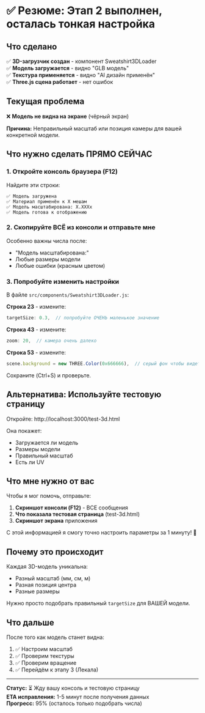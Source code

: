 # ✅ Резюме: Этап 2 выполнен, осталась тонкая настройка

## Что сделано

✅ **3D-загрузчик создан** - компонент Sweatshirt3DLoader  
✅ **Модель загружается** - видно "GLB модель"  
✅ **Текстура применяется** - видно "AI дизайн применён"  
✅ **Three.js сцена работает** - нет ошибок  

## Текущая проблема

❌ **Модель не видна на экране** (чёрный экран)

**Причина:** Неправильный масштаб или позиция камеры для вашей конкретной модели.

## Что нужно сделать ПРЯМО СЕЙЧАС

### 1. Откройте консоль браузера (F12)

Найдите эти строки:
```
✅ Модель загружена
✅ Материал применён к X мешам  
✅ Модель масштабирована: X.XXXx
✅ Модель готова к отображению
```

### 2. Скопируйте ВСЁ из консоли и отправьте мне

Особенно важны числа после:
- "Модель масштабирована:"
- Любые размеры модели
- Любые ошибки (красным цветом)

### 3. Попробуйте изменить настройки

В файле `src/components/Sweatshirt3DLoader.js`:

**Строка 23** - измените:
```javascript
targetSize: 0.3,  // попробуйте ОЧЕНЬ маленькое значение
```

**Строка 43** - измените:
```javascript
zoom: 20,  // камера очень далеко
```

**Строка 53** - измените:
```javascript
scene.background = new THREE.Color(0x666666),  // серый фон чтобы видеть силуэт
```

Сохраните (Ctrl+S) и проверьте.

## Альтернатива: Используйте тестовую страницу

Откройте: http://localhost:3000/test-3d.html

Она покажет:
- Загружается ли модель
- Размеры модели
- Правильный масштаб
- Есть ли UV

## Что мне нужно от вас

Чтобы я мог помочь, отправьте:

1. **Скриншот консоли (F12)** - ВСЕ сообщения
2. **Что показала тестовая страница** (test-3d.html)
3. **Скриншот экрана** приложения

С этой информацией я смогу точно настроить параметры за 1 минуту! 🎯

## Почему это происходит

Каждая 3D-модель уникальна:
- Разный масштаб (мм, см, м)
- Разная позиция центра
- Разные размеры

Нужно просто подобрать правильный `targetSize` для ВАШЕЙ модели.

## Что дальше

После того как модель станет видна:

1. ✅ Настроим масштаб
2. ✅ Проверим текстуры
3. ✅ Проверим вращение
4. ✅ Перейдём к этапу 3 (Лекала)

---

**Статус:** ⏳ Жду вашу консоль и тестовую страницу  
**ETA исправления:** 1-5 минут после получения данных  
**Прогресс:** 95% (осталось только подобрать числа)
